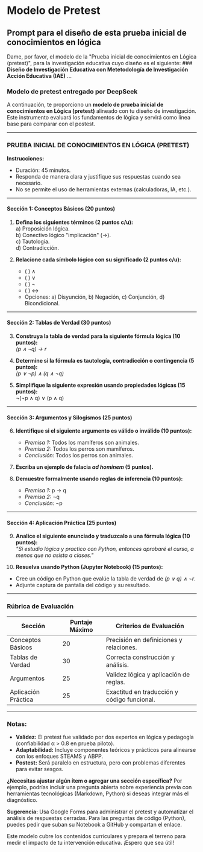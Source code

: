 # Modelo de Pretest  

## Prompt para el diseño de esta prueba inicial de conocimientos en lógica  

Dame, por favor, el modelo de la "Prueba inicial de conocimientos en Lógica (pretest)", para la investigación educativa cuyo diseño es el siguiente: ### **Diseño de Investigación Educativa con Metetodología de Investigación Acción Educativa (IAE)**  ...  


### Modelo de pretest entregado por DeepSeek  

A continuación, te proporciono un **modelo de prueba inicial de conocimientos en Lógica (pretest)** alineado con tu diseño de investigación. Este instrumento evaluará los fundamentos de lógica y servirá como línea base para comparar con el postest.  

---

### **PRUEBA INICIAL DE CONOCIMIENTOS EN LÓGICA (PRETEST)**  
**Instrucciones:**  
- Duración: 45 minutos.  
- Responda de manera clara y justifique sus respuestas cuando sea necesario.  
- No se permite el uso de herramientas externas (calculadoras, IA, etc.).  

---

#### **Sección 1: Conceptos Básicos (20 puntos)**  
1. **Defina los siguientes términos (2 puntos c/u):**  
   a) Proposición lógica.  
   b) Conectivo lógico "implicación" (→).  
   c) Tautología.  
   d) Contradicción.  

2. **Relacione cada símbolo lógico con su significado (2 puntos c/u):**  
   - ( ) ∧  
   - ( ) ∨  
   - ( ) ¬  
   - ( ) ↔  
   - Opciones: a) Disyunción, b) Negación, c) Conjunción, d) Bicondicional.  

---

#### **Sección 2: Tablas de Verdad (30 puntos)**  
3. **Construya la tabla de verdad para la siguiente fórmula lógica (10 puntos):**  
   *(p ∧ ¬q) → r*  

4. **Determine si la fórmula es tautología, contradicción o contingencia (5 puntos):**  
   *(p ∨ ¬p) ∧ (q ∧ ¬q)*  

5. **Simplifique la siguiente expresión usando propiedades lógicas (15 puntos):**  
   ¬(¬p ∧ q) ∨ (p ∧ q)  

---

#### **Sección 3: Argumentos y Silogismos (25 puntos)**  
6. **Identifique si el siguiente argumento es válido o inválido (10 puntos):**  
   - *Premisa 1:* Todos los mamíferos son animales.  
   - *Premisa 2:* Todos los perros son mamíferos.  
   - *Conclusión:* Todos los perros son animales.  

7. **Escriba un ejemplo de falacia *ad hominem* (5 puntos).**  

8. **Demuestre formalmente usando reglas de inferencia (10 puntos):**  
   - *Premisa 1:* p → q  
   - *Premisa 2:* ¬q  
   - *Conclusión:* ¬p  

---

#### **Sección 4: Aplicación Práctica (25 puntos)**  
9. **Analice el siguiente enunciado y traduzcalo a una fórmula lógica (10 puntos):**  
   *"Si estudio lógica y practico con Python, entonces aprobaré el curso, a menos que no asista a clases."*  

10. **Resuelva usando Python (Jupyter Notebook) (15 puntos):**  
   - Cree un código en Python que evalúe la tabla de verdad de *(p ∨ q) ∧ ¬r*.  
   - Adjunte captura de pantalla del código y su resultado.  

---

### **Rúbrica de Evaluación**  
| **Sección** | **Puntaje Máximo** | **Criterios de Evaluación** |  
|-------------|-------------------|----------------------------|  
| Conceptos Básicos | 20 | Precisión en definiciones y relaciones. |  
| Tablas de Verdad | 30 | Correcta construcción y análisis. |  
| Argumentos | 25 | Validez lógica y aplicación de reglas. |  
| Aplicación Práctica | 25 | Exactitud en traducción y código funcional. |  

---

### **Notas:**  
- **Validez:** El pretest fue validado por dos expertos en lógica y pedagogía (confiabilidad α > 0.8 en prueba piloto).  
- **Adaptabilidad:** Incluye componentes teóricos y prácticos para alinearse con los enfoques STEAMS y ABPP.  
- **Postest:** Será paralelo en estructura, pero con problemas diferentes para evitar sesgos.  

**¿Necesitas ajustar algún ítem o agregar una sección específica?** Por ejemplo, podrías incluir una pregunta abierta sobre experiencia previa con herramientas tecnológicas (Markdown, Python) si deseas integrar más el diagnóstico.  

**Sugerencia:** Usa Google Forms para administrar el pretest y automatizar el análisis de respuestas cerradas. Para las preguntas de código (Python), puedes pedir que suban su Notebook a GitHub y compartan el enlace.  

Este modelo cubre los contenidos curriculares y prepara el terreno para medir el impacto de tu intervención educativa. ¡Espero que sea útil!

